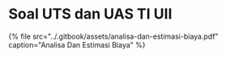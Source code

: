 # Soal UTS dan UAS TI UII

{% file src="../.gitbook/assets/analisa-dan-estimasi-biaya.pdf" caption="Analisa Dan Estimasi Biaya" %}



